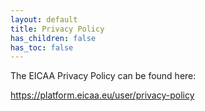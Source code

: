 ```yaml
---
layout: default
title: Privacy Policy
has_children: false
has_toc: false
---
```


The EICAA Privacy Policy can be found here:

https://platform.eicaa.eu/user/privacy-policy
